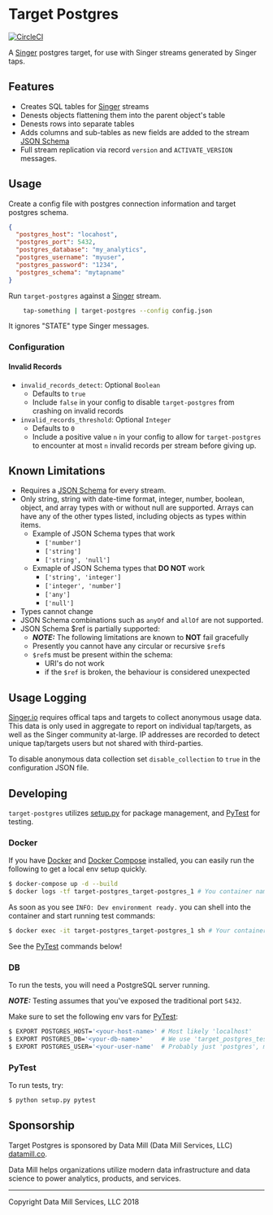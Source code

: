 # Target Postgres

[![CircleCI](https://circleci.com/gh/datamill-co/target-postgres.svg?style=svg)](https://circleci.com/gh/datamill-co/target-postgres)

A [Singer](https://singer.io/) postgres target, for use with Singer streams generated by Singer taps.

## Features

- Creates SQL tables for [Singer](https://singer.io) streams
- Denests objects flattening them into the parent object's table
- Denests rows into separate tables
- Adds columns and sub-tables as new fields are added to the stream [JSON Schema](https://json-schema.org/)
- Full stream replication via record `version` and `ACTIVATE_VERSION` messages.

## Usage

Create a config file with postgres connection information and target postgres schema.

```json
{
  "postgres_host": "locahost",
  "postgres_port": 5432,
  "postgres_database": "my_analytics",
  "postgres_username": "myuser",
  "postgres_password": "1234",
  "postgres_schema": "mytapname"
}
```

Run `target-postgres` against a [Singer](https://singer.io) stream.

```sh
	tap-something | target-postgres --config config.json
```

It ignores "STATE" type Singer messages.

### Configuration
#### Invalid Records
- `invalid_records_detect`: Optional `Boolean`
  - Defaults to `true`
  - Include `false` in your config to disable `target-postgres` from crashing on invalid records
- `invalid_records_threshold`: Optional `Integer`
  - Defaults to `0`
  - Include a positive value `n` in your config to allow for `target-postgres` to encounter at most `n` invalid records
    per stream before giving up.

## Known Limitations
- Requires a [JSON Schema](https://json-schema.org/) for every stream.
- Only string, string with date-time format, integer, number, boolean, object, and array types with or without null are supported. Arrays can have any of the other types listed, including objects as types within items. 
    - Example of JSON Schema types that work
        - `['number']`
        - `['string']`
        - `['string', 'null']`
    - Exmaple of JSON Schema types that **DO NOT** work
        - `['string', 'integer']`
        - `['integer', 'number']`
        - `['any']`
        - `['null']`
- Types cannot change
- JSON Schema combinations such as `anyOf` and `allOf` are not supported.
- JSON Schema $ref is partially supported:
  - ***NOTE:*** The following limitations are known to **NOT** fail gracefully
  - Presently you cannot have any circular or recursive `$ref`s
  - `$ref`s must be present within the schema:
    - URI's do not work
    - if the `$ref` is broken, the behaviour is considered unexpected

## Usage Logging

[Singer.io](https://www.singer.io/) requires offical taps and targets to collect anonymous usage data. This data is only used in aggregate to report on individual tap/targets, as well as the Singer community at-large. IP addresses are recorded to detect unique tap/targets users but not shared with third-parties.

To disable anonymous data collection set `disable_collection` to `true` in the configuration JSON file.

## Developing
`target-postgres` utilizes [setup.py](https://python-packaging.readthedocs.io/en/latest/index.html) for package
management, and [PyTest](https://docs.pytest.org/en/latest/contents.html) for testing.

### Docker
If you have [Docker](https://www.docker.com/) and [Docker Compose](https://docs.docker.com/compose/) installed, you can
easily run the following to get a local env setup quickly.

```sh
$ docker-compose up -d --build
$ docker logs -tf target-postgres_target-postgres_1 # You container names might differ
```

As soon as you see `INFO: Dev environment ready.` you can shell into the container and start running test commands:

```sh
$ docker exec -it target-postgres_target-postgres_1 sh # Your container names might differ
```

See the [PyTest](#pytest) commands below!

### DB
To run the tests, you will need a PostgreSQL server running.

***NOTE:*** Testing assumes that you've exposed the traditional port `5432`.

Make sure to set the following env vars for [PyTest](#pytest):

```sh
$ EXPORT POSTGRES_HOST='<your-host-name>' # Most likely 'localhost'
$ EXPORT POSTGRES_DB='<your-db-name>'     # We use 'target_postgres_test'
$ EXPORT POSTGRES_USER='<your-user-name'  # Probably just 'postgres', make sure this user has no auth
```

### PyTest
To run tests, try:

```sh
$ python setup.py pytest
```

## Sponsorship

Target Postgres is sponsored by Data Mill (Data Mill Services, LLC) [datamill.co](https://datamill.co/).

Data Mill helps organizations utilize modern data infrastructure and data science to power analytics, products, and services.

------
Copyright Data Mill Services, LLC 2018
